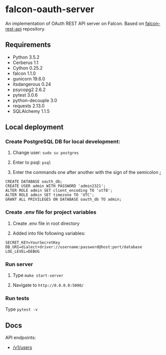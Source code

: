 # falcon-oauth-server

An implementation of OAuth REST API server on Falcon. Based on 
[falcon-rest-api](https://github.com/ziwon/falcon-rest-api) repository.

## Requirements

 - Python 3.5.2
 - Cerberus 1.1
 - Cython 0.25.2
 - falcon 1.1.0
 - gunicorn 19.6.0
 - itsdangerous 0.24
 - psycopg2 2.6.2
 - pytest 3.0.6
 - python-decouple 3.0
 - requests 2.13.0
 - SQLAlchemy 1.1.5


## Local deployment

### Create PostgreSQL DB for local development:

1. Change user: `sudo su postgres`

2. Enter to psql: `psql`

3. Enter the commands one after another with the sign of the semicolon **;**
```
CREATE DATABASE oauth_db;
CREATE USER admin WITH PASSWORD 'admin2321';
ALTER ROLE admin SET client_encoding TO 'utf8';
ALTER ROLE admin SET timezone TO 'UTC';
GRANT ALL PRIVILEGES ON DATABASE oauth_db TO admin;
```

### Create .env file for project variables 

1. Create .env file in root directory

2. Added into file following variables:
```
SECRET_KEY=YourSecretKey
DB_URI=dialect+driver://username:password@host:port/database
LOG_LEVEL=DEBUG
```

### Run server

1. Type `make start-server`

2. Navigate to `http://0.0.0.0:5000/`

### Run tests

Type `pytest -v`

## Docs

API endpoints:
 - [/v1/users](docs/user's_endpoint.md)